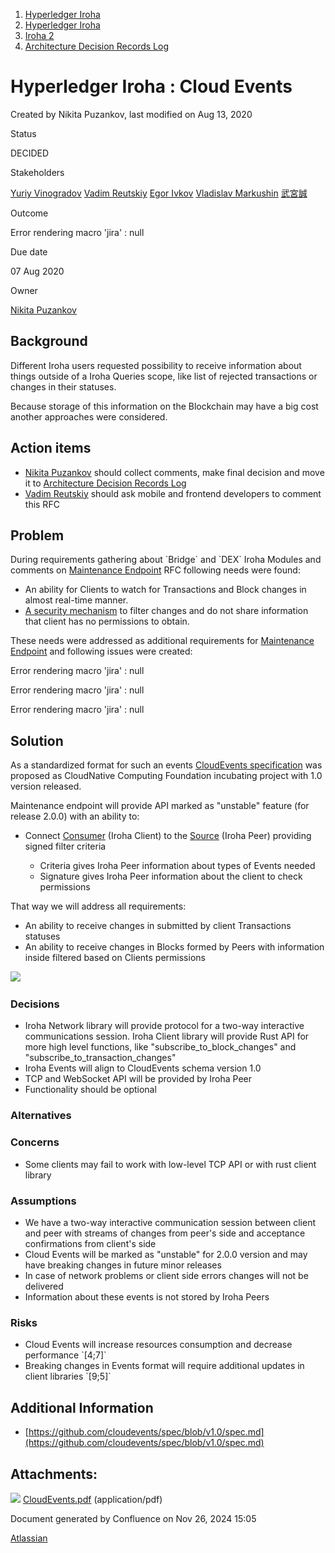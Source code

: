 1. [Hyperledger Iroha](index.html)
2. [Hyperledger Iroha](Hyperledger-Iroha_20873224.html)
3. [Iroha 2](Iroha-2_21012047.html)
4. [Architecture Decision Records Log](Architecture-Decision-Records-Log_21016003.html)

# Hyperledger Iroha : Cloud Events

Created by Nikita Puzankov, last modified on Aug 13, 2020

Status

DECIDED

Stakeholders

[Yuriy Vinogradov](https://lf-hyperledger.atlassian.net/wiki/people/557058:0b85dbf9-2cc9-4bee-a3a0-2815e5bb51eb?ref=confluence) [Vadim Reutskiy](https://lf-hyperledger.atlassian.net/wiki/people/5b8d04b72786fb2bf79a7405?ref=confluence) [Egor Ivkov](https://lf-hyperledger.atlassian.net/wiki/people/5dd9631c1cf3c20ef5ff9f0f?ref=confluence) [Vladislav Markushin](https://lf-hyperledger.atlassian.net/wiki/people/5ecbc0c8eb77320c1f684409?ref=confluence) [武宮誠](https://lf-hyperledger.atlassian.net/wiki/people/557058:12c320e6-5d17-404f-b20e-bfa5721ae960?ref=confluence) 

Outcome

Error rendering macro 'jira' : null

Due date

07 Aug 2020

Owner

[Nikita Puzankov](https://lf-hyperledger.atlassian.net/wiki/people/5df113768998970e5b434e0a?ref=confluence) 

## Background

Different Iroha users requested possibility to receive information about things outside of a Iroha Queries scope, like list of rejected transactions or changes in their statuses.

Because storage of this information on the Blockchain may have a big cost another approaches were considered.

## Action items

- [Nikita Puzankov](https://lf-hyperledger.atlassian.net/wiki/people/5df113768998970e5b434e0a?ref=confluence) should collect comments, make final decision and move it to [Architecture Decision Records Log](Architecture-Decision-Records-Log_21016003.html)
- [Vadim Reutskiy](https://lf-hyperledger.atlassian.net/wiki/people/5b8d04b72786fb2bf79a7405?ref=confluence) should ask mobile and frontend developers to comment this RFC

## Problem

During requirements gathering about \`Bridge\` and \`DEX\` Iroha Modules and comments on [Maintenance Endpoint](Maintenance-Endpoint_21012343.html) RFC following needs were found:

- An ability for Clients to watch for Transactions and Block changes in almost real-time manner.
- [A security mechanism](https://lf-hyperledger.atlassian.net/wiki/display/iroha/Maintenance+Endpoint?focusedCommentId=21016385) to filter changes and do not share information that client has no permissions to obtain.

These needs were addressed as additional requirements for [Maintenance Endpoint](Maintenance-Endpoint_21012343.html) and following issues were created:

Error rendering macro 'jira' : null

Error rendering macro 'jira' : null

Error rendering macro 'jira' : null

## Solution

As a standardized format for such an events [CloudEvents specification](https://github.com/cloudevents/spec/blob/master/spec.md) was proposed as CloudNative Computing Foundation incubating project with 1.0 version released.

Maintenance endpoint will provide API marked as "unstable" feature (for release 2.0.0) with an ability to:

- Connect [Consumer](https://github.com/cloudevents/spec/blob/master/spec.md#consumer) (Iroha Client) to the [Source](https://github.com/cloudevents/spec/blob/master/spec.md#source) (Iroha Peer) providing signed filter criteria
  
  - Criteria gives Iroha Peer information about types of Events needed
  - Signature gives Iroha Peer information about the client to check permissions

That way we will address all requirements:

- An ability to receive changes in submitted by client Transactions statuses
- An ability to receive changes in Blocks formed by Peers with information inside filtered based on Clients permissions

[![](attachments/thumbnails/21012424/21016628)](attachments/21012424/21016628.pdf) 

### Decisions

- Iroha Network library will provide protocol for a two-way interactive communications session. Iroha Client library will provide Rust API for more high level functions, like "subscribe\_to\_block\_changes" and "subscribe\_to\_transaction\_changes"
- Iroha Events will align to CloudEvents schema version 1.0
- TCP and WebSocket API will be provided by Iroha Peer
- Functionality should be optional

### Alternatives

### Concerns

- Some clients may fail to work with low-level TCP API or with rust client library

### Assumptions

- We have a two-way interactive communication session between client and peer with streams of changes from peer's side and acceptance confirmations from client's side
- Cloud Events will be marked as "unstable" for 2.0.0 version and may have breaking changes in future minor releases
- In case of network problems or client side errors changes will not be delivered
- Information about these events is not stored by Iroha Peers

### Risks

- Cloud Events will increase resources consumption and decrease performance \`\[4;7]\`
- Breaking changes in Events format will require additional updates in client libraries \`\[9;5]\`

## Additional Information

- [https://github.com/cloudevents/spec/blob/v1.0/spec.md](https://github.com/cloudevents/spec/blob/v1.0/spec.md)

## Attachments:

![](images/icons/bullet_blue.gif) [CloudEvents.pdf](attachments/21012424/21016628.pdf) (application/pdf)

Document generated by Confluence on Nov 26, 2024 15:05

[Atlassian](http://www.atlassian.com/)
